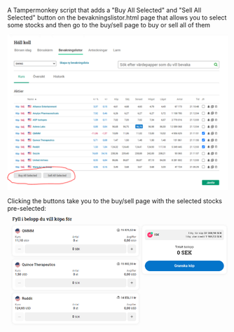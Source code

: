 A Tampermonkey script that adds a "Buy All Selected" and "Sell All Selected" button on the bevakningslistor.html page that allows you to select some stocks and then go to the buy/sell page to buy or sell all of them

![Håll Koll](images/hall_koll.png)

Clicking the buttons take you to the buy/sell page with the selected stocks pre-selected:
![Köp många](images/buy_many.png)
